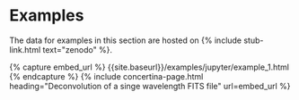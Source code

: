 # Examples #

The data for examples in this section are hosted on {% include stub-link.html text="zenodo" %}.

{% capture embed_url %}
{{site.baseurl}}/examples/jupyter/example_1.html
{% endcapture %}
{% include concertina-page.html heading="Deconvolution of a singe wavelength FITS file" url=embed_url %}
